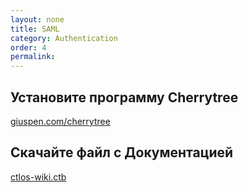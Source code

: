 ```yaml
---
layout: none
title: SAML
category: Authentication
order: 4
permalink: 
---
```


## Установите программу Cherrytree
[giuspen.com/cherrytree](https://www.giuspen.com/cherrytree/#downl)

## Скачайте файл с Документацией
[ctlos-wiki.ctb](https://mega.nz/#F!LMwFCbZZ!1BBO4jpZz92XEPyrEtxw3Q)